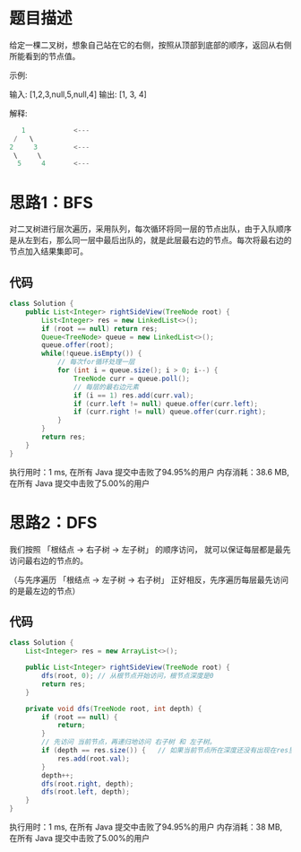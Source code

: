 # 题目描述
给定一棵二叉树，想象自己站在它的右侧，按照从顶部到底部的顺序，返回从右侧所能看到的节点值。

示例:

输入: [1,2,3,null,5,null,4]
输出: [1, 3, 4]

解释:

```java
   1            <---
 /   \
2     3         <---
 \     \
  5     4       <---

```

# 思路1：BFS
对二叉树进行层次遍历，采用队列，每次循环将同一层的节点出队，由于入队顺序是从左到右，那么同一层中最后出队的，就是此层最右边的节点。每次将最右边的节点加入结果集即可。

## 代码

```java
class Solution {
    public List<Integer> rightSideView(TreeNode root) {
    	List<Integer> res = new LinkedList<>();
    	if (root == null) return res;
    	Queue<TreeNode> queue = new LinkedList<>();
    	queue.offer(root);
    	while(!queue.isEmpty()) {
    		// 每次for循环处理一层
    		for (int i = queue.size(); i > 0; i--) {
    			TreeNode curr = queue.poll();
    			// 每层的最右边元素
    			if (i == 1) res.add(curr.val);
    			if (curr.left != null) queue.offer(curr.left);
    			if (curr.right != null) queue.offer(curr.right);
    		}
    	}
    	return res;
    }
}
```
执行用时：1 ms, 在所有 Java 提交中击败了94.95%的用户
内存消耗：38.6 MB, 在所有 Java 提交中击败了5.00%的用户

# 思路2：DFS
我们按照 「根结点 -> 右子树 -> 左子树」 的顺序访问， 就可以保证每层都是最先访问最右边的节点的。

（与先序遍历 「根结点 -> 左子树 -> 右子树」 正好相反，先序遍历每层最先访问的是最左边的节点）

## 代码

```java
class Solution {
    List<Integer> res = new ArrayList<>();

    public List<Integer> rightSideView(TreeNode root) {
        dfs(root, 0); // 从根节点开始访问，根节点深度是0
        return res;
    }

    private void dfs(TreeNode root, int depth) {
        if (root == null) {
            return;
        }
        // 先访问 当前节点，再递归地访问 右子树 和 左子树。
        if (depth == res.size()) {   // 如果当前节点所在深度还没有出现在res里，说明在该深度下当前节点是第一个被访问的节点，因此将当前节点加入res中。
            res.add(root.val);
        }
        depth++;
        dfs(root.right, depth);
        dfs(root.left, depth);
    }
}
```
执行用时：1 ms, 在所有 Java 提交中击败了94.95%的用户
内存消耗：38 MB, 在所有 Java 提交中击败了5.00%的用户